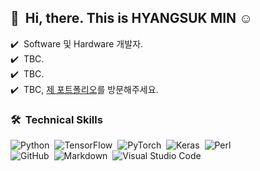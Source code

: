 <!--
<a href="https://congchu.github.io/portfolio-1"><img src="https://img.shields.io/badge/Porfoilo-web-blue"/></a>
<a href="https://www.notion.so/FullStack-Programmer-12a087212d21471abfce21cb3c347298"><img src="https://img.shields.io/badge/Porfoilo-Docs-blue"/></a>
![https://komarev.com/ghpvc/?username=congchu](https://komarev.com/ghpvc/?username=congchu)
-->

## 👋 &nbsp;Hi, there. This is HYANGSUK MIN ☺️

✔️ &nbsp;Software 및 Hardware 개발자.\
✔️ &nbsp;TBC.\
✔️ &nbsp;TBC.\
✔️ &nbsp;TBC, <a href="TBC">제 포트폴리오</a>를 방문해주세요.


### 🛠 &nbsp;Technical Skills
<!--![Spring](https://img.shields.io/badge/-Spring-05122A?style=flat&logo=spring)&nbsp;
![JavaScript](https://img.shields.io/badge/-JavaScript-05122A?style=flat&logo=javascript)&nbsp;
![Node.js](https://img.shields.io/badge/-Node.js-05122A?style=flat&logo=node.js)&nbsp;
![Bootstrap](https://img.shields.io/badge/-Bootstrap-05122A?style=flat&logo=bootstrap&logoColor=563D7C)&nbsp;
![HTML](https://img.shields.io/badge/-HTML-05122A?style=flat&logo=HTML5)&nbsp;
![CSS](https://img.shields.io/badge/-CSS-05122A?style=flat&logo=CSS3&logoColor=1572B6)&nbsp;\
![Django](https://img.shields.io/badge/-Django-05122A?style=flat&logo=django&logoColor=092E20)&nbsp;
![Flask](https://img.shields.io/badge/-Flask-05122A?style=flat&logo=flask)&nbsp;\
![Git](https://img.shields.io/badge/-Git-05122A?style=flat&logo=git)&nbsp;
![Photoshop](https://img.shields.io/badge/-Photoshop-05122A?style=flat&logo=rstudio)&nbsp;
![Figma](https://img.shields.io/badge/-Figma-05122A?style=flat&logo=adobe-photoshop)&nbsp;
-->
![Python](https://img.shields.io/badge/-Python-05122A?style=flat&logo=python)&nbsp;
![TensorFlow](https://img.shields.io/badge/-TensorFlow-FF6F00?style=flat&logo=TensorFlow)&nbsp;
![PyTorch](https://img.shields.io/badge/-PyTorch-EE4C2C?style=flat&logo=PyTorch)&nbsp;
![Keras](https://img.shields.io/badge/-Keras-D00000?style=flat&logo=Keras)&nbsp;
![Perl](https://img.shields.io/badge/-Perl-41436D?style=flat&logo=Perl)&nbsp;\
![GitHub](https://img.shields.io/badge/-GitHub-05122A?style=flat&logo=github)&nbsp;
![Markdown](https://img.shields.io/badge/-Markdown-05122A?style=flat&logo=markdown)&nbsp;
![Visual Studio Code](https://img.shields.io/badge/-Visual%20Studio%20Code-05122A?style=flat&logo=visual-studio-code&logoColor=007ACC)&nbsp;

<br/>

<!--
### 💻 &nbsp;GitHub Analytics

[![Github stats](https://github-readme-stats.vercel.app/api?username=congchu&show_icons=true&theme=algolia&include_all_commits=true&count_private=true")](https://github.com/congchu/github-readme-stats)
[![Top Langs](https://github-readme-stats.vercel.app/api/top-langs/?username=congchu&layout=compact&theme=algolia)](https://github.com/congchu/github-readme-stats)


### 🤝🏻 &nbsp;Contact
<a href="mailto:cookie00421@gmail.com"><img src="https://img.shields.io/badge/-cookie00421@gmail.com-D14836?style=flat&logo=Gmail&logoColor=white"/></a>
<a href="https://instagram.com/jeongkooo"><img src="https://img.shields.io/badge/-@jeongkooo__-E4405F?style=flat&logo=Instagram&logoColor=white"/></a>
<a href="https://www.facebook.com/minjung.koo2"><img src="https://img.shields.io/badge/-@minjung.koo2-1877F2?style=flat&logo=Facebook&logoColor=white"/></a>
<a href="mailto:cookie00421@gmail.com"><img src="https://img.shields.io/badge/-cookie00421@gmail.com-D14836?style=flat&logo=Gmail&logoColor=white"/></a>
-->

